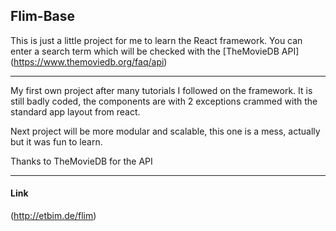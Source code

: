 ## Flim-Base

This is just a little project for me to learn the React framework.
You can enter a search term which will be checked with the [TheMovieDB API] (https://www.themoviedb.org/faq/api)

----
My first own project after many tutorials I followed on the framework. It is still badly coded, the components are with 2 exceptions crammed with the standard app layout from react.

Next project will be more modular and scalable, this one is a mess, actually but it was fun to learn.

Thanks to TheMovieDB for the API

---
#### Link
(http://etbim.de/flim)